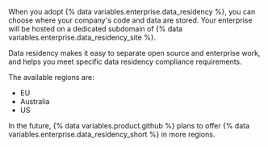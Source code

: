 When you adopt {% data variables.enterprise.data_residency %}, you can choose where your company's code and data are stored. Your enterprise will be hosted on a dedicated subdomain of {% data variables.enterprise.data_residency_site %}.

Data residency makes it easy to separate open source and enterprise work, and helps you meet specific data residency compliance requirements.

The available regions are:

* EU
* Australia
* US

In the future, {% data variables.product.github %} plans to offer {% data variables.enterprise.data_residency_short %} in more regions.
